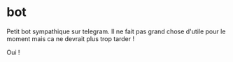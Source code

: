 # bot

Petit bot sympathique sur telegram. Il ne fait pas grand chose d'utile pour le moment mais ca ne devrait plus trop tarder !

Oui !

